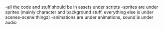 -all the code and stuff should be in assets under scripts
-sprites are under sprites (mainly character and background stuff, everything else is under scenes-scene thingz)
-animations are under animations, sound is under audio

